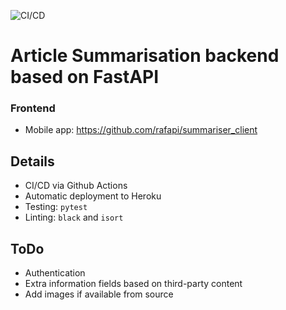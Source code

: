 ![CI/CD](https://github.com/rafapi/fastapi_text_sum/workflows/Continuous%20Integration%20and%20Delivery/badge.svg?branch=master)

# Article Summarisation backend based on FastAPI

### Frontend
* Mobile app: https://github.com/rafapi/summariser_client

## Details
* CI/CD via Github Actions
* Automatic deployment to Heroku
* Testing: `pytest`
* Linting: `black` and `isort`

## ToDo
* Authentication
* Extra information fields based on third-party content
* Add images if available from source
